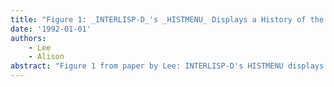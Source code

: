 ```yaml
---
title: "Figure 1: _INTERLISP-D_'s _HISTMENU_ Displays a History of the Commands..."
date: '1992-01-01'
authors: 
    - Lee
    - Alison
abstract: "Figure 1 from paper by Lee: INTERLISP-D's HISTMENU displays a history of the commands issued to the Executive in the form of a menu. The user may select the items from the menu (the window entitled History Window). from publication: Investigations into history tools for user support | | ResearchGate, the professional network for scientists."
---
```


